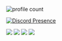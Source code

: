 



![profile count](https://komarev.com/ghpvc/?username=chaseyjs&color=red)


[![Discord Presence](https://lanyard.cnrad.dev/api/987438060327280660)](https://discord.com/users/987438060327280660)


<p align="left">
<a href="https://discord.com/users/987438060327280660" target"blank_"><img src="https://img.shields.io/badge/discord%20-7289DA.svg?&style=for-the-badge&logo=discord&logoColor=white"></a>
<a href="https://open.spotify.com/user/chasey" target"blank_"><img src="https://img.shields.io/badge/Spotify%20-1ed760.svg?&style=for-the-badge&logo=spotify&logoColor=white"></a>
<a href="https://instagram.com/rwennnnnnnn" target"blank_"><img src="https://img.shields.io/badge/INSTAGRAM%20-DC3175.svg?&style=for-the-badge&logo=instagram&logoColor=white"></a>
<a href="https://github.com/chaseyjs" target"blank_"><img src="https://img.shields.io/badge/GitHub%20-191717.svg?&style=for-the-badge&logo=github&logoColor=white"></a>
